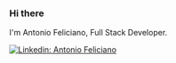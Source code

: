 ### Hi there
I'm Antonio Feliciano, Full Stack Developer. 

[![Linkedin: Antonio Feliciano](https://img.shields.io/badge/-Linkedin-blue?style=flat-square&logo=Linkedin&logoColor=white&link=https://www.linkedin.com/in/antoniofelicianojf/)](https://www.linkedin.com/in/antoniofelicianojf/)

